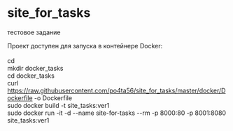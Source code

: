 # site_for_tasks
тестовое задание


Проект доступен для запуска в контейнере Docker: <br>
<br>
cd <br>
mkdir docker_tasks <br>
cd docker_tasks <br>
curl https://raw.githubusercontent.com/po4ta56/site_for_tasks/master/docker/Dockerfile -o Dockerfile <br>
sudo docker build -t site_tasks:ver1 <br>
sudo docker run -it -d  --name site-for-tasks --rm -p 8000:80 -p 8001:8080  site_tasks:ver1 <br>
